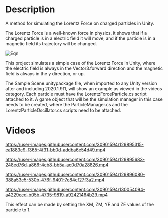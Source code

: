 # Description
A method for simulating the Lorentz Force on charged particles in Unity.

The Lorentz Force is a well-known force in physics, it shows that if a charged particle is in a electric field it will move, and if the particle is in a magnetic field its trajectory will be changed.

![Eqn](https://user-images.githubusercontent.com/30901594/129890404-b572adde-6dbe-45d4-9454-9b57653fb8f0.png)

This project simulates a simple case of the Lorentz Force in Unity, where the electric field is always in the Vector3.forward direction and the magnetic field is always in the y direction, or up.

The Sample Scene.unitypackage file, when imported to any Unity version after and including 2020.1.9f1, will show an example as viewed in the videos category.
Each particle must have the LorentzForceParticle.cs script attached to it. A game object that will be the simulation manager in this case needs to be created, where the ParticleManager.cs and the LorentzParticleOscillator.cs scripts need to be attached.

# Videos 

https://user-images.githubusercontent.com/30901594/129895315-ea1883c9-f365-4f31-bb0d-addba6e54d49.mp4

https://user-images.githubusercontent.com/30901594/129895683-248ed76d-a866-4cb8-bb5a-ac0d70a28826.mp4

https://user-images.githubusercontent.com/30901594/129896080-388a53c5-530b-476f-9401-7e84ef27f3a2.mp4

https://user-images.githubusercontent.com/30901594/130054094-a4229ecd-b05b-4735-9819-a92421464b29.mp4

This effect can be made by setting the XM, ZM, YE and ZE values of the particle to 1.
